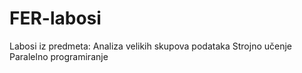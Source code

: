 # FER-labosi
Labosi iz predmeta:
  Analiza velikih skupova podataka
  Strojno učenje
  Paralelno programiranje
